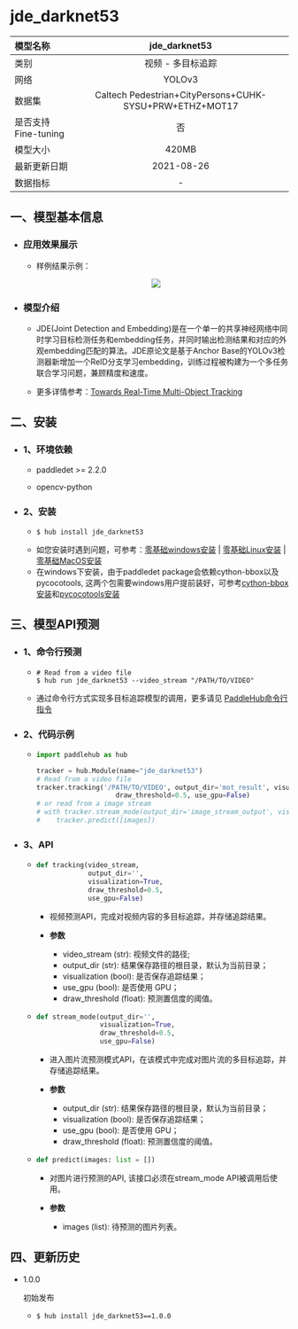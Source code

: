 # jde_darknet53

|模型名称|jde_darknet53|
| :--- | :---: |
|类别|视频 - 多目标追踪|
|网络|YOLOv3|
|数据集|Caltech Pedestrian+CityPersons+CUHK-SYSU+PRW+ETHZ+MOT17|
|是否支持Fine-tuning|否|
|模型大小|420MB|
|最新更新日期|2021-08-26|
|数据指标|-|


## 一、模型基本信息

- ### 应用效果展示
  - 样例结果示例：
  <p align="center">
  <img src="https://user-images.githubusercontent.com/22424850/131989578-ec06e18f-e122-40b0-84d2-8772fd35391a.gif"  hspace='10'/> <br />
  </p>

- ### 模型介绍

  - JDE(Joint Detection and Embedding)是在一个单一的共享神经网络中同时学习目标检测任务和embedding任务，并同时输出检测结果和对应的外观embedding匹配的算法。JDE原论文是基于Anchor Base的YOLOv3检测器新增加一个ReID分支学习embedding，训练过程被构建为一个多任务联合学习问题，兼顾精度和速度。

  - 更多详情参考：[Towards Real-Time Multi-Object Tracking](https://arxiv.org/abs/1909.12605)



## 二、安装

- ### 1、环境依赖  

  - paddledet >= 2.2.0

  - opencv-python

- ### 2、安装

  - ```shell
    $ hub install jde_darknet53
    ```
  - 如您安装时遇到问题，可参考：[零基础windows安装](../../../../docs/docs_ch/get_start/windows_quickstart.md)
 | [零基础Linux安装](../../../../docs/docs_ch/get_start/linux_quickstart.md) | [零基础MacOS安装](../../../../docs/docs_ch/get_start/mac_quickstart.md)
  - 在windows下安装，由于paddledet package会依赖cython-bbox以及pycocotools, 这两个包需要windows用户提前装好，可参考[cython-bbox安装](https://blog.csdn.net/qq_24739717/article/details/105588729)和[pycocotools安装](https://github.com/PaddlePaddle/PaddleX/blob/release/1.3/docs/install.md#pycocotools安装问题)


## 三、模型API预测

- ### 1、命令行预测

  - ```shell
    # Read from a video file
    $ hub run jde_darknet53 --video_stream "/PATH/TO/VIDEO"
    ```
  - 通过命令行方式实现多目标追踪模型的调用，更多请见 [PaddleHub命令行指令](../../../../docs/docs_ch/tutorial/cmd_usage.rst)

- ### 2、代码示例

  - ```python
    import paddlehub as hub

    tracker = hub.Module(name="jde_darknet53")
    # Read from a video file
    tracker.tracking('/PATH/TO/VIDEO', output_dir='mot_result', visualization=True,
                        draw_threshold=0.5, use_gpu=False)
    # or read from a image stream
    # with tracker.stream_mode(output_dir='image_stream_output', visualization=True, draw_threshold=0.5, use_gpu=True):
    #    tracker.predict([images])
    ```

- ### 3、API

  - ```python
    def tracking(video_stream,
                 output_dir='',
                 visualization=True,
                 draw_threshold=0.5,
                 use_gpu=False)
    ```
    - 视频预测API，完成对视频内容的多目标追踪，并存储追踪结果。

    - **参数**

      - video_stream (str): 视频文件的路径; <br/>
      - output_dir (str): 结果保存路径的根目录，默认为当前目录； <br/>
      - visualization (bool): 是否保存追踪结果；<br/>
      - use\_gpu (bool): 是否使用 GPU；<br/>
      - draw\_threshold (float): 预测置信度的阈值。

  - ```python
    def stream_mode(output_dir='',
                    visualization=True,
                    draw_threshold=0.5,
                    use_gpu=False)
    ```
    - 进入图片流预测模式API，在该模式中完成对图片流的多目标追踪，并存储追踪结果。

    - **参数**

      - output_dir (str): 结果保存路径的根目录，默认为当前目录； <br/>
      - visualization (bool): 是否保存追踪结果；<br/>
      - use\_gpu (bool): 是否使用 GPU；<br/>
      - draw\_threshold (float): 预测置信度的阈值。

  - ```python
    def predict(images: list = [])
    ```
    - 对图片进行预测的API, 该接口必须在stream_mode API被调用后使用。

    - **参数**

      - images (list): 待预测的图片列表。



## 四、更新历史

* 1.0.0

  初始发布

  - ```shell
    $ hub install jde_darknet53==1.0.0
    ```
